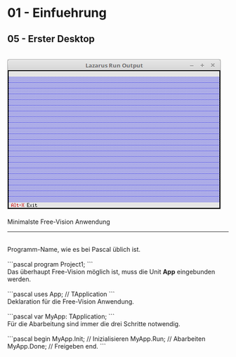 # 01 - Einfuehrung
## 05 - Erster Desktop
<br>
<img src="image.png" alt="Selfhtml"><br><br>
Minimalste Free-Vision Anwendung<br>
<hr><br>
Programm-Name, wie es bei Pascal üblich ist.<br>
<br>
```pascal
program Project1;
```
<br>
Das überhaupt Free-Vision möglich ist, muss die Unit <b>App</b> eingebunden werden.<br>
<br>
```pascal
uses
  App;   // TApplication
```
<br>
Deklaration für die Free-Vision Anwendung.<br>
<br>
```pascal
var
  MyApp: TApplication;
```
<br>
Für die Abarbeitung sind immer die drei Schritte notwendig.<br>
<br>
```pascal
begin
  MyApp.Init;   // Inizialisieren
  MyApp.Run;    // Abarbeiten
  MyApp.Done;   // Freigeben
end.
```
<br>


